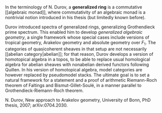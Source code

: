 In the terminology of N. Durov, a __generalized ring__ is a commutative [[algebraic monad]], where commutativity of an algebraic monad is a nontrivial notion introduced in his thesis (but limitedly known before). 

Durov introduced spectra of generalized rings, generalizing Grothendieck prime spectrum. This enabled him to develop _generalized algebraic geometry_, a single framework whose special cases include versions of tropical geometry, Arakelov geometry and absolute geometry over $F_1$. The categories of quasicoherent sheaves in that setup are not necessarily [[abelian category|abelian]]; for that reason, Durov develops a version of homotopical algebra in a topos, to be able to replace usual homological algebra for abelian sheaves with nonabelian derived functors following Quillen. In his version of homotopical algebra, model categories are however replaced by pseudomodel stacks. The ultimate goal is to set a natural framework for a statement and a proof of arithmetic Riemann-Roch theorem of Faltings and Bismut-Gillet-Soul&#233;, in a manner parallel to Grothendieck-Riemann-Roch theorem.

N. Durov, New approach to Arakelov geometry, University of Bonn, PhD thesis, 2007; arXiv:0704.2030.